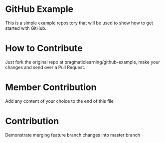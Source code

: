 GitHub Example
==============

This is a simple example repository that will be used to show how to get started with GitHub.

How to Contribute
=================

Just fork the original repo at pragmaticlearning/github-example, make your changes and send over a Pull Request.

Member Contribution
===================
Add any content of your choice to the end of this file

Contribution
============
Demonstrate merging feature branch changes into master branch
